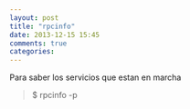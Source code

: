 ```yaml
---
layout: post
title: "rpcinfo"
date: 2013-12-15 15:45
comments: true
categories: 
---
```

Para saber los servicios que estan en marcha

>$ rpcinfo -p

